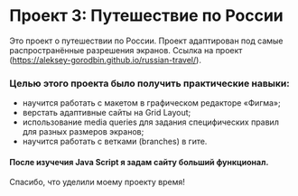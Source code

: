 # Проект 3: Путешествие по России

Это проект о путешествии по России.
Проект адаптирован под самые распространённые разрешения экранов.
Ссылка на проект (https://aleksey-gorodbin.github.io/russian-travel/).

### Целью этого проекта было получить практические навыки:

- научится работать с макетом в графическом редакторе «Фигма»;
- верстать адаптивные сайты на Grid Layout;
- использование media queries для задания специфических правил для разных размеров экранов;
- научится работать с ветками (branches) в гите.

#### После изучечия Java Script я задам сайту больший функционал.

Спасибо, что уделили моему проекту время!
